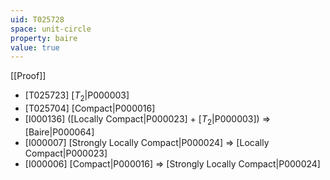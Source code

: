 ```yaml
---
uid: T025728
space: unit-circle
property: baire
value: true
---
```

[[Proof]]

* [T025723] [$T_2$|P000003]
* [T025704] [Compact|P000016]
* [I000136] ([Locally Compact|P000023] + [$T_2$|P000003]) => [Baire|P000064]
* [I000007] [Strongly Locally Compact|P000024] => [Locally Compact|P000023]
* [I000006] [Compact|P000016] => [Strongly Locally Compact|P000024]

